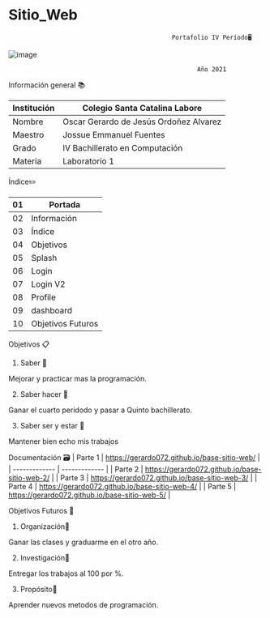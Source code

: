 # Sitio_Web

                                                 Portafolio IV Período🖥️
                                                           
![image](https://user-images.githubusercontent.com/78932900/135019776-e7d0eb49-e4e0-433b-b8db-49ebca3a1fff.png)

                                                        Año 2021
                                                        
                                                        
Información general 📚

| Institución  | Colegio Santa Catalina Labore |
| ------------- | ------------- |
| Nombre  | Oscar Gerardo de Jesús Ordoñez Alvarez |
| Maestro  | Jossue Emmanuel Fuentes |
| Grado  | IV Bachillerato en Computación |
| Materia  | Laboratorio 1 |

Índice✏️

| 01  | Portada |
| ------------- | ------------- |
| 02  | Información |
| 03  | Índice |
| 04  | Objetivos |
| 05  | Splash |
| 06  | Login |
| 07  | Login V2 |
| 08  | Profile |
| 09  | dashboard |
| 10  | Objetivos Futuros |

Objetivos 📋
1. Saber 📕

Mejorar y practicar mas la programación.

2. Saber hacer 📗

Ganar el cuarto peridodo y pasar a Quinto bachillerato.

3. Saber ser y estar 📘

Mantener bien echo mis trabajos 
                                                       
Documentación 🗃️
| Parte 1  | https://gerardo072.github.io/base-sitio-web/ |
| ------------- | ------------- |
| Parte 2  | https://gerardo072.github.io/base-sitio-web-2/ |
| Parte 3  | https://gerardo072.github.io/base-sitio-web-3/ |
| Parte 4  | https://gerardo072.github.io/base-sitio-web-4/ |
| Parte 5  | https://gerardo072.github.io/base-sitio-web-5/ |

Objetivos Futuros 📝
1. Organización📌
 
Ganar las clases y graduarme en el otro año.

2. Investigación📌

Entregar los trabajos al 100 por %.

3. Propósito📌

Aprender nuevos metodos de programación.
